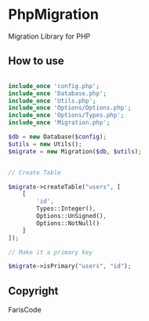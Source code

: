 # PhpMigration

Migration Library for PHP

## How to use

```php

include_once 'config.php';
include_once 'Database.php';
include_once 'Utils.php';
include_once 'Options/Options.php';
include_once 'Options/Types.php';
include_once 'Migration.php';

$db = new Database($config);
$utils = new Utils();
$migrate = new Migration($db, $utils);


// Create Table

$migrate->createTable("users", [
    [
        'id',
        Types::Integer(),
        Options::UnSigned(),
        Options::NotNull()
    ]
]);

// Make it a primary key

$migrate->isPrimary("users", "id");

```

## Copyright

FarisCode
